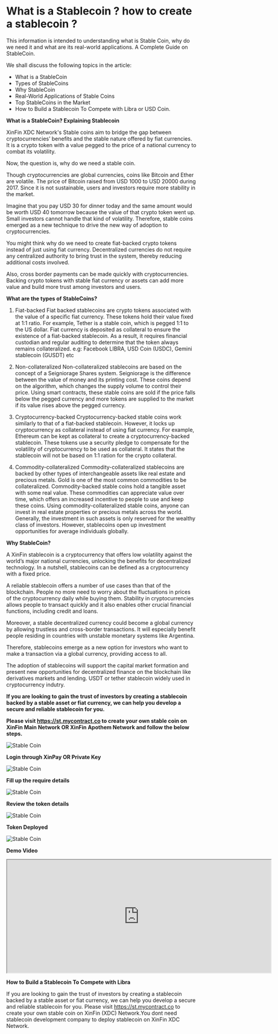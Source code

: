 # **What is a Stablecoin ? how to create a stablecoin ?**

This information is intended to understanding what is Stable Coin, why do we need it and what are its real-world applications. A Complete Guide on StableCoin.

We shall discuss the following topics in the article:

* What is a StableCoin
* Types of StableCoins
* Why StableCoin
* Real-World Applications of Stable Coins
* Top StableCoins in the Market
* How to Build a Stablecoin To Compete with Libra or USD Coin.

**What is a StableCoin? Explaining Stablecoin**

XinFin XDC Network's Stable coins aim to bridge the gap between cryptocurrencies’ benefits and the stable nature offered by fiat currencies. It is a crypto token with a value pegged to the price of a national currency to combat its volatility.

Now, the question is, why do we need a stable coin.

Though cryptocurrencies are global currencies, coins like Bitcoin and Ether are volatile. The price of Bitcoin raised from USD 1000 to USD 20000 during 2017. Since it is not sustainable, users and investors require more stability in the market.

Imagine that you pay USD 30 for dinner today and the same amount would be worth USD 40 tomorrow because the value of that crypto token went up. Small investors cannot handle that kind of volatility. Therefore, stable coins emerged as a new technique to drive the new way of adoption to cryptocurrencies.

You might think why do we need to create fiat-backed crypto tokens instead of just using fiat currency. Decentralized currencies do not require any centralized authority to bring trust in the system, thereby reducing additional costs involved.

Also, cross border payments can be made quickly with cryptocurrencies. Backing crypto tokens with stable fiat currency or assets can add more value and build more trust among investors and users.



**What are the types of StableCoins?**

1. Fiat-backed
Fiat backed stablecoins are crypto tokens associated with the value of a specific fiat currency. These tokens hold their value fixed at 1:1 ratio. 
For example, Tether is a stable coin, which is pegged 1:1 to the US dollar. Fiat currency is deposited as collateral to ensure the existence of a fiat-backed stablecoin. As a result, it requires financial custodian and regular auditing to determine that the token always remains collateralized. e.g: Facebook LIBRA, USD Coin (USDC), Gemini stablecoin (GUSDT) etc

2. Non-collateralized
Non-collateralized stablecoins are based on the concept of a Seigniorage Shares system. Seigniorage is the difference between the value of money and its printing cost. 
These coins depend on the algorithm, which changes the supply volume to control their price. Using smart contracts, these stable coins are sold if the price falls below the pegged currency and more tokens are supplied to the market if its value rises above the pegged currency.

3. Cryptocurrency-backed
Cryptocurrency-backed stable coins work similarly to that of a fiat-backed stablecoin. However, it locks up cryptocurrency as collateral instead of using fiat currency. For example, Ethereum can be kept as collateral to create a cryptocurrency-backed stablecoin. 
These tokens use a security pledge to compensate for the volatility of cryptocurrency to be used as collateral. It states that the stablecoin will not be based on 1:1 ration for the crypto collateral.


4. Commodity-collateralized
Commodity-collateralized stablecoins are backed by other types of interchangeable assets like real estate and precious metals. Gold is one of the most common commodities to be collateralized. Commodity-backed stable coins hold a tangible asset with some real value. These commodities can appreciate value over time, which offers an increased incentive to people to use and keep these coins.
Using commodity-collateralized stable coins, anyone can invest in real estate properties or precious metals across the world. Generally, the investment in such assets is only reserved for the wealthy class of investors. However, stablecoins open up investment opportunities for average individuals globally.


**Why StableCoin?**

A XinFin stablecoin is a cryptocurrency that offers low volatility against the world’s major national currencies, unlocking the benefits for decentralized technology. In a nutshell, stablecoins can be defined as a cryptocurrency with a fixed price.

A reliable stablecoin offers a number of use cases than that of the blockchain. People no more need to worry about the fluctuations in prices of the cryptocurrency daily while buying them. Stability in cryptocurrencies allows people to transact quickly and it also enables other crucial financial functions, including credit and loans.

Moreover, a stable decentralized currency could become a global currency by allowing trustless and cross-border transactions. It will especially benefit people residing in countries with unstable monetary systems like Argentina.

Therefore, stablecoins emerge as a new option for investors who want to make a transaction via a global currency, providing access to all.

The adoption of stablecoins will support the capital market formation and present new opportunities for decentralized finance on the blockchain like derivatives markets and lending. USDT or tether stablecoin widely used in cryptocurrency indutry. 

**If you are looking to gain the trust of investors by creating a stablecoin backed by a stable asset or fiat currency, we can help you develop a secure and reliable stablecoin for you.**

**Please visit https://st.mycontract.co to create your own stable coin on XinFin Main Network OR XinFin Apothem Network and follow the below steps.**

![Stable Coin](/assets/st.home.jpg)

**Login through XinPay OR Private Key**

![Stable Coin](/assets/st.unlock.jpg)

**Fill up the require details**

![Stable Coin](/assets/st.dashboard.jpg)

**Review the token details**

![Stable Coin](/assets/st.issreview.jpg)

**Token Deployed**

![Stable Coin](/assets/st.issued.jpg)

**Demo Video**

<iframe width="700" height="300" src="https://www.youtube.com/embed/tsh0GCLucYU"></iframe>

**How to Build a Stablecoin To Compete with Libra**

If you are looking to gain the trust of investors by creating a stablecoin backed by a stable asset or fiat currency, we can help you develop a secure and reliable stablecoin for you. Please visit https://st.mycontract.co to create your own stable coin on XinFin (XDC) Network.You dont need stablecoin development company to deploy stablecoin on XinFin XDC Network. 
